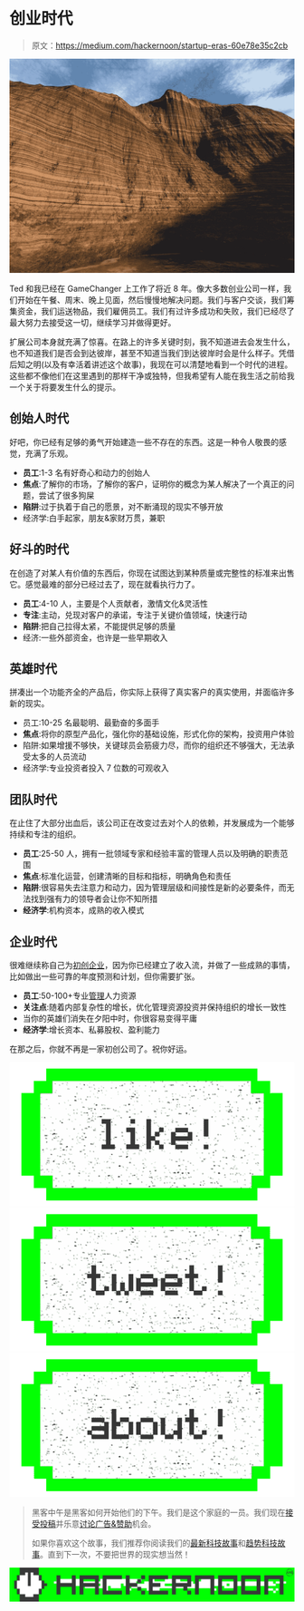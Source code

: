 # 创业时代

> 原文：<https://medium.com/hackernoon/startup-eras-60e78e35c2cb>

![](img/9bf32790cd1c68e199b8851eb5890d3d.png)

Ted 和我已经在 GameChanger 上工作了将近 8 年。像大多数创业公司一样，我们开始在午餐、周末、晚上见面，然后慢慢地解决问题。我们与客户交谈，我们筹集资金，我们运送物品，我们雇佣员工。我们有过许多成功和失败，我们已经尽了最大努力去接受这一切，继续学习并做得更好。

扩展公司本身就充满了惊喜。在路上的许多关键时刻，我不知道进去会发生什么，也不知道我们是否会到达彼岸，甚至不知道当我们到达彼岸时会是什么样子。凭借后知之明(以及有幸活着讲述这个故事)，我现在可以清楚地看到一个时代的进程。这些都不像他们在这里遇到的那样干净或独特，但我希望有人能在我生活之前给我一个关于将要发生什么的提示。

## 创始人时代

好吧，你已经有足够的勇气开始建造一些不存在的东西。这是一种令人敬畏的感觉，充满了乐观。

*   **员工**:1-3 名有好奇心和动力的创始人
*   **焦点**:了解你的市场，了解你的客户，证明你的概念为某人解决了一个真正的问题，尝试了很多狗屎
*   **陷阱**:过于执着于自己的愿景，对不断涌现的现实不够开放
*   经济学:白手起家，朋友&家财万贯，兼职

## 好斗的时代

在创造了对某人有价值的东西后，你现在试图达到某种质量或完整性的标准来出售它。感觉最难的部分已经过去了，现在就看执行力了。

*   **员工**:4-10 人，主要是个人贡献者，激情文化&灵活性
*   **专注**:主动，兑现对客户的承诺，专注于关键价值领域，快速行动
*   **陷阱**:把自己拉得太紧，不能提供足够的质量
*   经济:一些外部资金，也许是一些早期收入

## 英雄时代

拼凑出一个功能齐全的产品后，你实际上获得了真实客户的真实使用，并面临许多新的现实。

*   员工:10-25 名最聪明、最勤奋的多面手
*   **焦点**:将你的原型产品化，强化你的基础设施，形式化你的架构，投资用户体验
*   陷阱:如果增援不够快，关键球员会筋疲力尽，而你的组织还不够强大，无法承受太多的人员流动
*   经济学:专业投资者投入 7 位数的可观收入

## 团队时代

在止住了大部分出血后，该公司正在改变过去对个人的依赖，并发展成为一个能够持续和专注的组织。

*   **员工**:25-50 人，拥有一批领域专家和经验丰富的管理人员以及明确的职责范围
*   **焦点**:标准化运营，创建清晰的目标和指标，明确角色和责任
*   **陷阱**:很容易失去注意力和动力，因为管理层级和间接性是新的必要条件，而无法找到强有力的领导者会让你不知所措
*   **经济学**:机构资本，成熟的收入模式

## 企业时代

很难继续称自己为[初创企业](https://hackernoon.com/tagged/startup)，因为你已经建立了收入流，并做了一些成熟的事情，比如做出一些可靠的年度预测和计划，但你需要扩张。

*   **员工**:50-100+专业[管理](https://hackernoon.com/tagged/management)人力资源
*   **关注点**:随着内部复杂性的增长，优化管理资源投资并保持组织的增长一致性
*   当你的英雄们消失在夕阳中时，你很容易变得平庸
*   **经济学**:增长资本、私募股权、盈利能力

在那之后，你就不再是一家初创公司了。祝你好运。

[![](img/50ef4044ecd4e250b5d50f368b775d38.png)](http://bit.ly/HackernoonFB)[![](img/979d9a46439d5aebbdcdca574e21dc81.png)](https://goo.gl/k7XYbx)[![](img/2930ba6bd2c12218fdbbf7e02c8746ff.png)](https://goo.gl/4ofytp)

> 黑客中午是黑客如何开始他们的下午。我们是这个家庭的一员。我们现在[接受投稿](http://bit.ly/hackernoonsubmission)并乐意[讨论广告&赞助](mailto:partners@amipublications.com)机会。
> 
> 如果你喜欢这个故事，我们推荐你阅读我们的[最新科技故事](http://bit.ly/hackernoonlatestt)和[趋势科技故事](https://hackernoon.com/trending)。直到下一次，不要把世界的现实想当然！

[![](img/be0ca55ba73a573dce11effb2ee80d56.png)](https://goo.gl/Ahtev1)
